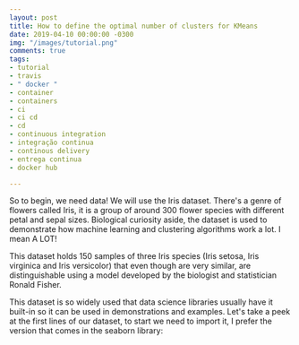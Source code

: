 ```yaml
---
layout: post
title: How to define the optimal number of clusters for KMeans
date: 2019-04-10 00:00:00 -0300
img: "/images/tutorial.png"
comments: true
tags:
- tutorial
- travis
- " docker "
- container
- containers
- ci
- ci cd
- cd
- continuous integration
- integração continua
- continous delivery
- entrega continua
- docker hub

---
```


So to begin, we need data! We will use the Iris dataset. There's a genre of flowers called Iris, it is a group of around 300 flower species with different petal and sepal sizes. Biological curiosity aside, the dataset is used to demonstrate how machine learning  and clustering algorithms work a lot. I mean A LOT!

This dataset holds 150 samples of three Iris species (Iris setosa, Iris virginica and Iris versicolor) that even though are very similar,  are distinguishable using a model developed by the biologist and statistician Ronald Fisher.

This dataset is so widely used that data science libraries usually have it built-in so it can be used in demonstrations and examples. Let's take a peek at the first lines of our dataset, to start we need to import it, I prefer the version that comes in the seaborn library: